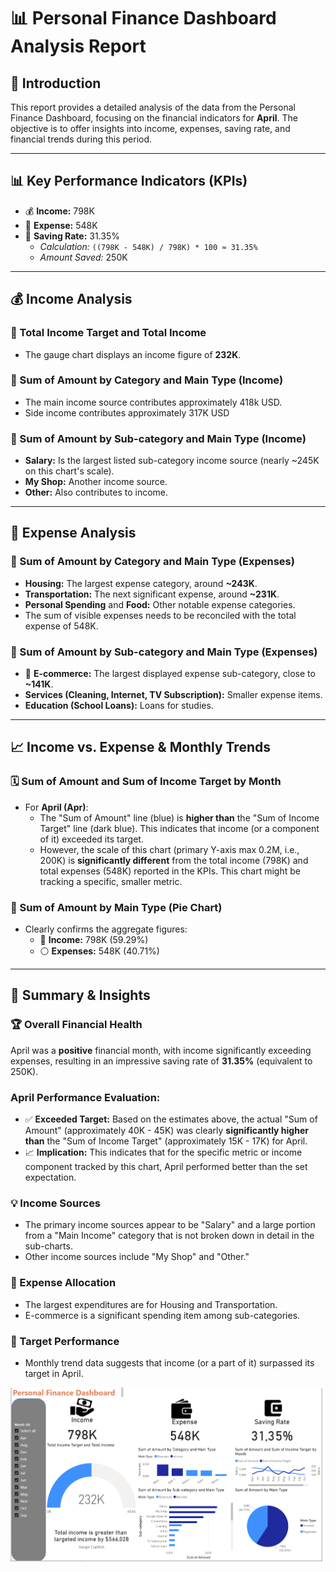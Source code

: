# 📊 Personal Finance Dashboard Analysis Report 

## 📝 Introduction

This report provides a detailed analysis of the data from the Personal Finance Dashboard, focusing on the financial indicators for **April**. The objective is to offer insights into income, expenses, saving rate, and financial trends during this period.

---

## 📊 Key Performance Indicators (KPIs)

* 💰 **Income:** 798K
* 💸 **Expense:** 548K
* 🏦 **Saving Rate:** 31.35%
    * *Calculation:* `((798K - 548K) / 798K) * 100 ≈ 31.35%`
    * *Amount Saved:* 250K

---

## 💰 Income Analysis

### 🎯 Total Income Target and Total Income
* The gauge chart displays an income figure of **232K**.

### 📁 Sum of Amount by Category and Main Type (Income)
* The main income source contributes approximately 418k USD.
* Side income contributes approximately 317K USD


### 📑 Sum of Amount by Sub-category and Main Type (Income)
* **Salary:** Is the largest listed sub-category income source (nearly ~245K on this chart's scale).
* **My Shop:** Another income source.
* **Other:** Also contributes to income.
---

## 💸 Expense Analysis

### 📁 Sum of Amount by Category and Main Type (Expenses)
* **Housing:** The largest expense category, around **~243K**.
* **Transportation:** The next significant expense, around **~231K**.
* **Personal Spending** and **Food:** Other notable expense categories.
* The sum of visible expenses needs to be reconciled with the total expense of 548K.

### 📑 Sum of Amount by Sub-category and Main Type (Expenses)
* 🛒 **E-commerce:** The largest displayed expense sub-category, close to **~141K**.
* **Services (Cleaning, Internet, TV Subscription):** Smaller expense items.
* **Education (School Loans):** Loans for studies.

---

## 📈 Income vs. Expense & Monthly Trends

### 🗓️ Sum of Amount and Sum of Income Target by Month
* For **April (Apr)**:
    * The "Sum of Amount" line (blue) is **higher than** the "Sum of Income Target" line (dark blue). This indicates that income (or a component of it) exceeded its target.
    * However, the scale of this chart (primary Y-axis max 0.2M, i.e., 200K) is **significantly different** from the total income (798K) and total expenses (548K) reported in the KPIs. This chart might be tracking a specific, smaller metric.

### 🥧 Sum of Amount by Main Type (Pie Chart)
* Clearly confirms the aggregate figures:
    * 🔵 **Income:** 798K (59.29%)
    * ⚪ **Expenses:** 548K (40.71%)


---

## 📝 Summary & Insights

### 🏆 Overall Financial Health
April was a **positive** financial month, with income significantly exceeding expenses, resulting in an impressive saving rate of **31.35%** (equivalent to 250K).

### April Performance Evaluation:

* ✅ **Exceeded Target:** Based on the estimates above, the actual "Sum of Amount" (approximately 40K - 45K) was clearly **significantly higher than** the "Sum of Income Target" (approximately 15K - 17K) for April.
* 📈 **Implication:** This indicates that for the specific metric or income component tracked by this chart, April performed better than the set expectation.
  
### 💡 Income Sources
* The primary income sources appear to be "Salary" and a large portion from a "Main Income" category that is not broken down in detail in the sub-charts.
* Other income sources include "My Shop" and "Other."

### 🛒 Expense Allocation
* The largest expenditures are for Housing and Transportation.
* E-commerce is a significant spending item among sub-categories.

### 🎯 Target Performance
* Monthly trend data suggests that income (or a part of it) surpassed its target in April.


![Online Image](https://github.com/phucan1002/Personal-Finance-Project/blob/b08daaa9463046fed5f38c75477900967ba81e05/Screenshot%202025-05-19%20224936.png)


